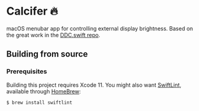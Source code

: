 # Calcifer 🔥
macOS menubar app for controlling external display brightness. Based on the great work in the [DDC.swift repo](https://github.com/reitermarkus/DDC.swift).

## Building from source

### Prerequisites
Building this project requires Xcode 11. You might also want [SwiftLint](https://github.com/realm/SwiftLint), available through [HomeBrew](https://brew.sh):

```bash
$ brew install swiftlint
```
